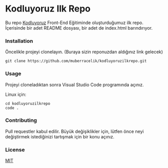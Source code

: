 # Kodluyoruz Ilk Repo
Bu repo [Kodluyoruz](https://www.kodluyoruz.org/) Front-End Eğitiminde oluşturduğumuz ilk repo. İçerisinde bir adet README dosyası, bir adet de index.html barındırıyor.
### Installation
Öncelikle projeyi clonelayın. (Buraya sizin reponuzdan aldığınız link gelecek)

`git clone https://github.com/muberracelik/kodluyoruzilkrepo.git`

### Usage 
Projeyi cloneladıktan sonra Visual Studio Code programında açınız.

Linux için:

```
cd kodluyoruzilkrepo
code .
```
### Contributing

Pull requestler kabul edilir. Büyük değişiklikler için, lütfen önce neyi değiştirmek istediğinizi tartışmak için bir konu açınız.

### License
[MIT](https://github.com/muberracelik/kodluyoruzilkrepo/blob/main/LICENSE)